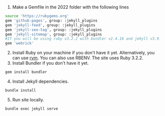 1. Make a Gemfile in the 2022 folder with the following lines
```bash
source 'https://rubygems.org'
gem 'github-pages', group: :jekyll_plugins
gem 'jekyll-feed', group: :jekyll_plugins
gem 'jekyll-seo-tag', group: :jekyll_plugins
gem 'jekyll-sitemap', group: :jekyll_plugins
#If you will be using ruby v3.2.2 with bundler v2.4.18 and jekyll v3.9.3, there's a chance of getting an error caused by missing webrick when running the jekyll serve, if that happens, add this line and run 'bundle update' again
gem 'webrick' 
```

2. Install Ruby on your machine if you don't have it yet. Alternatively, you can use [rvm](https://rvm.io). You can also use RBENV. The site uses Ruby 3.2.2.
3. Install Bundler if you don't have it yet.
```bash
gem install bundler
```

4. Install Jekyll dependencies.
```bash
bundle install
```

5. Run site locally.
```bash
bundle exec jekyll serve
```